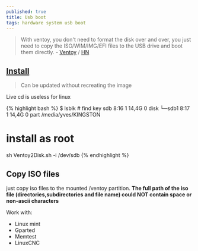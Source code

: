 ```yaml
---
published: true
title: Usb boot
tags: hardware system usb boot
---
```

> With ventoy, you don't need to format the disk over and over, you just need to copy the ISO/WIM/IMG/EFI files to the USB drive and boot them directly. - [Ventoy](https://www.ventoy.net/en/index.html) / [HN](https://news.ycombinator.com/item?id=24241485)

## [Install](https://www.ventoy.net/en/doc_start.html)
> Can be updated without recreating the image

Live cd is useless for linux

{% highlight bash %}
$ lsblk # find key
sdb      8:16   1  14,4G  0 disk 
└─sdb1   8:17   1  14,4G  0 part /media/yves/KINGSTON

# install as root 
sh Ventoy2Disk.sh -i /dev/sdb
{% endhighlight %}


## Copy ISO files
just copy iso files to the mounted /ventoy partition.
**The full path of the iso file (directories,subdirectories and file name) could NOT contain space or non-ascii characters**

Work with:
- Linux mint
- Gparted
- Memtest
- LinuxCNC